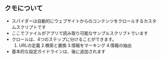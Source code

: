 ## クモについて

* スパイダーは自動的にウェブサイトからのコンテンツをクロールするカスタムスクリプトです
* ここでファイルがアプリで読み取り可能なサンプルスクリプトでいます
* クロールは、4つのステップに分けることができます。
	1. URLの定義
	2.検索と置換
	3.情報をマーキング
	4.情報の抽出
* 基本的な設定ガイドラインは、後に追加されます
